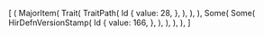 [
    (
        MajorItem(
            Trait(
                TraitPath(
                    Id {
                        value: 28,
                    },
                ),
            ),
        ),
        Some(
            Some(
                HirDefnVersionStamp(
                    Id {
                        value: 166,
                    },
                ),
            ),
        ),
    ),
]
